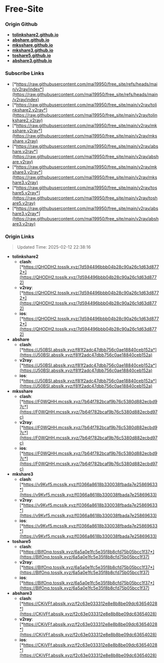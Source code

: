 # Free-Site

### Origin Github

- [**tolinkshare2.github.io**](https://github.com/tolinkshare2/tolinkshare2.github.io)
- [**abshare.github.io**](https://github.com/abshare/abshare.github.io)
- [**mksshare.github.io**](https://github.com/mksshare/mksshare.github.io)
- [**mkshare3.github.io**](https://github.com/mkshare3/mkshare3.github.io)
- [**toshare5.github.io**](https://github.com/toshare5/toshare5.github.io)
- [**abshare3.github.io**](https://github.com/abshare3/abshare3.github.io)

### Subscribe Links

- [*https://raw.githubusercontent.com/mai19950/free_site/refs/heads/main/v2ray/index*](https://raw.githubusercontent.com/mai19950/free_site/refs/heads/main/v2ray/index)
- [*https://raw.githubusercontent.com/mai19950/free_site/main/v2ray/tolinkshare2.v2ray*](https://raw.githubusercontent.com/mai19950/free_site/main/v2ray/tolinkshare2.v2ray)
- [*https://raw.githubusercontent.com/mai19950/free_site/main/v2ray/mksshare.v2ray*](https://raw.githubusercontent.com/mai19950/free_site/main/v2ray/mksshare.v2ray)
- [*https://raw.githubusercontent.com/mai19950/free_site/main/v2ray/abshare.v2ray*](https://raw.githubusercontent.com/mai19950/free_site/main/v2ray/abshare.v2ray)
- [*https://raw.githubusercontent.com/mai19950/free_site/main/v2ray/mkshare3.v2ray*](https://raw.githubusercontent.com/mai19950/free_site/main/v2ray/mkshare3.v2ray)
- [*https://raw.githubusercontent.com/mai19950/free_site/main/v2ray/toshare5.v2ray*](https://raw.githubusercontent.com/mai19950/free_site/main/v2ray/toshare5.v2ray)
- [*https://raw.githubusercontent.com/mai19950/free_site/main/v2ray/abshare3.v2ray*](https://raw.githubusercontent.com/mai19950/free_site/main/v2ray/abshare3.v2ray)

### Origin Links

> Updated Time: 2025-02-12 22:38:16

- **tolinkshare2**
  - **clash**: [*https://QHODH2.tosslk.xyz/7d594496bbb04b28c90a26c1d63d8772*](https://QHODH2.tosslk.xyz/7d594496bbb04b28c90a26c1d63d8772)
  - **v2ray**: [*https://QHODH2.tosslk.xyz/7d594496bbb04b28c90a26c1d63d8772*](https://QHODH2.tosslk.xyz/7d594496bbb04b28c90a26c1d63d8772)
  - **ios**: [*https://QHODH2.tosslk.xyz/7d594496bbb04b28c90a26c1d63d8772*](https://QHODH2.tosslk.xyz/7d594496bbb04b28c90a26c1d63d8772)
- **abshare**
  - **clash**: [*https://J50BSI.absslk.xyz/f81f2adc47dbb756c0ae18840ceb152a*](https://J50BSI.absslk.xyz/f81f2adc47dbb756c0ae18840ceb152a)
  - **v2ray**: [*https://J50BSI.absslk.xyz/f81f2adc47dbb756c0ae18840ceb152a*](https://J50BSI.absslk.xyz/f81f2adc47dbb756c0ae18840ceb152a)
  - **ios**: [*https://J50BSI.absslk.xyz/f81f2adc47dbb756c0ae18840ceb152a*](https://J50BSI.absslk.xyz/f81f2adc47dbb756c0ae18840ceb152a)
- **mksshare**
  - **clash**: [*https://F0WQHH.mcsslk.xyz/7b64f782bcaf9b76c5380d882ecbd97c*](https://F0WQHH.mcsslk.xyz/7b64f782bcaf9b76c5380d882ecbd97c)
  - **v2ray**: [*https://F0WQHH.mcsslk.xyz/7b64f782bcaf9b76c5380d882ecbd97c*](https://F0WQHH.mcsslk.xyz/7b64f782bcaf9b76c5380d882ecbd97c)
  - **ios**: [*https://F0WQHH.mcsslk.xyz/7b64f782bcaf9b76c5380d882ecbd97c*](https://F0WQHH.mcsslk.xyz/7b64f782bcaf9b76c5380d882ecbd97c)
- **mkshare3**
  - **clash**: [*https://v9Kvf5.mcsslk.xyz/f0366a8618b330038fbada7e25869633*](https://v9Kvf5.mcsslk.xyz/f0366a8618b330038fbada7e25869633)
  - **v2ray**: [*https://v9Kvf5.mcsslk.xyz/f0366a8618b330038fbada7e25869633*](https://v9Kvf5.mcsslk.xyz/f0366a8618b330038fbada7e25869633)
  - **ios**: [*https://v9Kvf5.mcsslk.xyz/f0366a8618b330038fbada7e25869633*](https://v9Kvf5.mcsslk.xyz/f0366a8618b330038fbada7e25869633)
- **toshare5**
  - **clash**: [*https://BIfOnq.tosslk.xyz/6a5a0e1fc5e35f8b8cfd75b05bcc1f37*](https://BIfOnq.tosslk.xyz/6a5a0e1fc5e35f8b8cfd75b05bcc1f37)
  - **v2ray**: [*https://BIfOnq.tosslk.xyz/6a5a0e1fc5e35f8b8cfd75b05bcc1f37*](https://BIfOnq.tosslk.xyz/6a5a0e1fc5e35f8b8cfd75b05bcc1f37)
  - **ios**: [*https://BIfOnq.tosslk.xyz/6a5a0e1fc5e35f8b8cfd75b05bcc1f37*](https://BIfOnq.tosslk.xyz/6a5a0e1fc5e35f8b8cfd75b05bcc1f37)
- **abshare3**
  - **clash**: [*https://CKiVFf.absslk.xyz/f2c63e033312e8e8b8be09dc63654028*](https://CKiVFf.absslk.xyz/f2c63e033312e8e8b8be09dc63654028)
  - **v2ray**: [*https://CKiVFf.absslk.xyz/f2c63e033312e8e8b8be09dc63654028*](https://CKiVFf.absslk.xyz/f2c63e033312e8e8b8be09dc63654028)
  - **ios**: [*https://CKiVFf.absslk.xyz/f2c63e033312e8e8b8be09dc63654028*](https://CKiVFf.absslk.xyz/f2c63e033312e8e8b8be09dc63654028)
